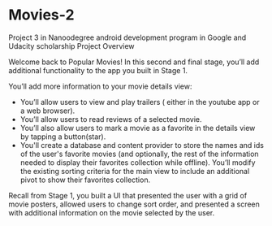 # Movies-2
Project 3 in Nanoodegree android development program in Google and Udacity scholarship
Project Overview

Welcome back to Popular Movies! In this second and final stage, you’ll add additional functionality to the app you built in Stage 1.

You’ll add more information to your movie details view:

   - You’ll allow users to view and play trailers ( either in the youtube app or a web browser).
   - You’ll allow users to read reviews of a selected movie.
   - You’ll also allow users to mark a movie as a favorite in the details view by tapping a button(star).
   - You'll create a database and content provider to store the names and ids of the user's favorite movies (and optionally, the rest of the information needed to display their favorites collection while offline).
    You’ll modify the existing sorting criteria for the main view to include an additional pivot to show their favorites collection.

Recall from Stage 1, you built a UI that presented the user with a grid of movie posters, allowed users to change sort order, and presented a screen with additional information on the movie selected by the user.
